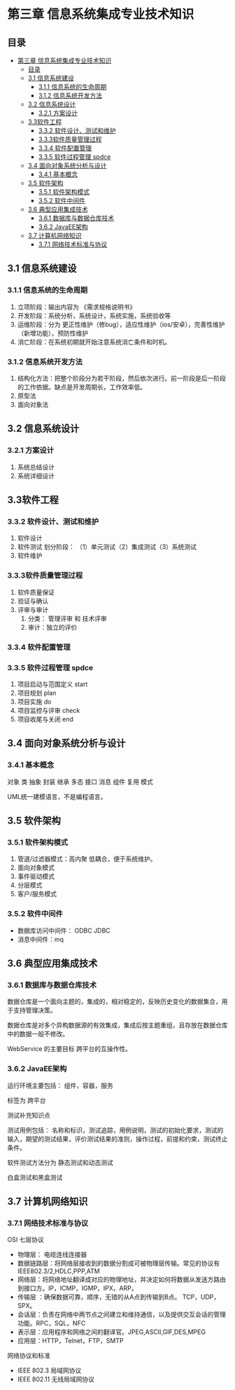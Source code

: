 # 第三章 信息系统集成专业技术知识

## 目录

- [第三章 信息系统集成专业技术知识](#第三章-信息系统集成专业技术知识)
  - [目录](#目录)
  - [3.1 信息系统建设](#31-信息系统建设)
    - [3.1.1 信息系统的生命周期](#311-信息系统的生命周期)
    - [3.1.2 信息系统开发方法](#312-信息系统开发方法)
  - [3.2 信息系统设计](#32-信息系统设计)
    - [3.2.1 方案设计](#321-方案设计)
  - [3.3软件工程](#33软件工程)
    - [3.3.2 软件设计、测试和维护](#332-软件设计测试和维护)
    - [3.3.3软件质量管理过程](#333软件质量管理过程)
    - [3.3.4 软件配置管理](#334-软件配置管理)
    - [3.3.5 软件过程管理 spdce](#335-软件过程管理-spdce)
  - [3.4 面向对象系统分析与设计](#34-面向对象系统分析与设计)
    - [3.4.1 基本概念](#341-基本概念)
  - [3.5 软件架构](#35-软件架构)
    - [3.5.1 软件架构模式](#351-软件架构模式)
    - [3.5.2 软件中间件](#352-软件中间件)
  - [3.6 典型应用集成技术](#36-典型应用集成技术)
    - [3.6.1 数据库与数据仓库技术](#361-数据库与数据仓库技术)
    - [3.6.2 JavaEE架构](#362-javaee架构)
  - [3.7 计算机网络知识](#37-计算机网络知识)
    - [3.7.1 网络技术标准与协议](#371-网络技术标准与协议)

## 3.1 信息系统建设

### 3.1.1 信息系统的生命周期

1.  立项阶段：输出内容为 《需求规格说明书》
2.  开发阶段：系统分析，系统设计，系统实施，系统验收等
3.  运维阶段：分为 更正性维护（修bug），适应性维护（ios/安卓），完善性维护（新增功能），预防性维护
4.  消亡阶段：在系统初期就开始注意系统消亡条件和时机。

### 3.1.2 信息系统开发方法

1.  结构化方法：把整个阶段分为若干阶段，然后依次进行。前一阶段是后一阶段的工作依据。缺点是开发周期长，工作效率低。
2.  原型法
3.  面向对象法

## 3.2 信息系统设计

### 3.2.1 方案设计

1.  系统总结设计
2.  系统详细设计

## 3.3软件工程

### 3.3.2 软件设计、测试和维护

1.  软件设计
2.  软件测试 划分阶段： （1）单元测试（2）集成测试（3）系统测试
3.  软件维护

### 3.3.3软件质量管理过程

1.  软件质量保证
2.  验证与确认
3.  评审与审计
    1.  分类： 管理评审 和 技术评审
    2.  审计：独立的评价

&#x20;&#x20;

### 3.3.4 软件配置管理

### 3.3.5 软件过程管理 spdce

1.  项目启动与范围定义 start
2.  项目规划 plan
3.  项目实施 do
4.  项目监控与评审 check
5.  项目收尾与关闭 end

## 3.4 面向对象系统分析与设计

### 3.4.1 基本概念

对象 类 抽象 封装 继承 多态 接口 消息 组件 复用 模式

UML统一建模语言，不是编程语言。

## 3.5 软件架构

### 3.5.1 软件架构模式

1.  管道/过滤器模式：高内聚 低耦合，便于系统维护。
2.  面向对象模式
3.  事件驱动模式
4.  分层模式
5.  客户/服务模式

### 3.5.2 软件中间件

-   数据库访问中间件： ODBC JDBC
-   消息中间件：mq

## 3.6 典型应用集成技术

### 3.6.1 数据库与数据仓库技术

数据仓库是一个面向主题的，集成的，相对稳定的，反映历史变化的数据集合，用于支持管理决策。

数据仓库是对多个异构数据源的有效集成，集成后按主题重组，且存放在数据仓库中的数据一般不修改。

WebService 的主要目标 跨平台的互操作性。

### 3.6.2 JavaEE架构

运行环境主要包括： 组件，容器，服务

标签为 跨平台

测试补充知识点

测试用例包括： 名称和标识，测试追踪，用例说明，测试的初始化要求，测试的输入，期望的测试结果，评价测试结果的准则，操作过程，前提和约束，测试终止条件。

软件测试方法分为 静态测试和动态测试

白盒测试和黑盒测试

## 3.7 计算机网络知识

### 3.7.1 网络技术标准与协议

OSI 七层协议

-   物理层： 电缆连线连接器
-   数据链路层：将网络层接收到的数据分割成可被物理层传输。常见的协议有 IEEE802.3/2,HDLC,PPP,ATM
-   网络层：将网络地址翻译成对应的物理地址，并决定如何将数据从发送方路由到接口方。IP，ICMP，IGMP，IPX，ARP。
-   传输层 ：确保数据可靠，顺序，无错的从A点到传输到B点。 TCP，UDP，SPX。
-   会话层：负责在网络中两节点之间建立和维持通信，以及提供交互会话的管理功能。RPC，SQL，NFC
-   表示层：应用程序和网络之间的翻译官。JPEG,ASCII,GIF,DES,MPEG
-   应用层：HTTP，Telnet，FTP，SMTP

网络协议和标准

-   IEEE 802.3 局域网协议
-   IEEE 802.11 无线局域网协议
